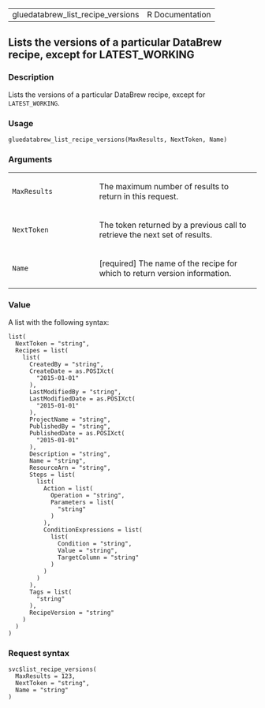 <table style="width: 100%;">
<tbody>
<tr class="odd">
<td>gluedatabrew_list_recipe_versions</td>
<td style="text-align: right;">R Documentation</td>
</tr>
</tbody>
</table>

## Lists the versions of a particular DataBrew recipe, except for LATEST\_WORKING

### Description

Lists the versions of a particular DataBrew recipe, except for
`LATEST_WORKING`.

### Usage

    gluedatabrew_list_recipe_versions(MaxResults, NextToken, Name)

### Arguments

<table>
<colgroup>
<col style="width: 35%" />
<col style="width: 65%" />
</colgroup>
<tbody>
<tr class="odd">
<td><code
id="gluedatabrew_list_recipe_versions_:_MaxResults">MaxResults</code></td>
<td><p>The maximum number of results to return in this request.</p></td>
</tr>
<tr class="even">
<td><code
id="gluedatabrew_list_recipe_versions_:_NextToken">NextToken</code></td>
<td><p>The token returned by a previous call to retrieve the next set of
results.</p></td>
</tr>
<tr class="odd">
<td><code id="gluedatabrew_list_recipe_versions_:_Name">Name</code></td>
<td><p>[required] The name of the recipe for which to return version
information.</p></td>
</tr>
</tbody>
</table>

### Value

A list with the following syntax:

    list(
      NextToken = "string",
      Recipes = list(
        list(
          CreatedBy = "string",
          CreateDate = as.POSIXct(
            "2015-01-01"
          ),
          LastModifiedBy = "string",
          LastModifiedDate = as.POSIXct(
            "2015-01-01"
          ),
          ProjectName = "string",
          PublishedBy = "string",
          PublishedDate = as.POSIXct(
            "2015-01-01"
          ),
          Description = "string",
          Name = "string",
          ResourceArn = "string",
          Steps = list(
            list(
              Action = list(
                Operation = "string",
                Parameters = list(
                  "string"
                )
              ),
              ConditionExpressions = list(
                list(
                  Condition = "string",
                  Value = "string",
                  TargetColumn = "string"
                )
              )
            )
          ),
          Tags = list(
            "string"
          ),
          RecipeVersion = "string"
        )
      )
    )

### Request syntax

    svc$list_recipe_versions(
      MaxResults = 123,
      NextToken = "string",
      Name = "string"
    )
